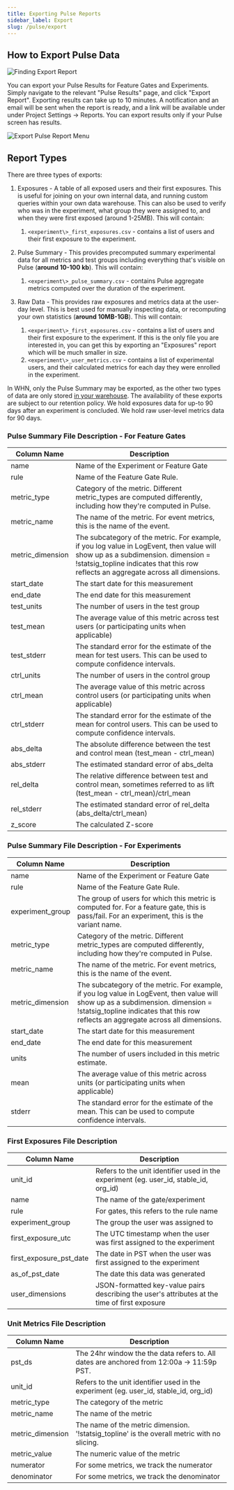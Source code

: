 ```yaml
---
title: Exporting Pulse Reports
sidebar_label: Export
slug: /pulse/export
---
```


## How to Export Pulse Data

![Finding Export Report](https://graphite-user-uploaded-assets-prod.s3.amazonaws.com/CbjKvuo40oMU45psWLvG/a2d68701-6828-47d2-8fde-b44a5cea4abb.png)

You can export your Pulse Results for Feature Gates and Experiments. Simply navigate to the relevant "Pulse Results" page, and click "Export Report". Exporting results can take up to 10 minutes. A notification and an email will be sent when the report is ready, and a link will be available under under Project Settings -> Reports. You can export results only if your Pulse screen has results.

![Export Pulse Report Menu](https://graphite-user-uploaded-assets-prod.s3.amazonaws.com/CbjKvuo40oMU45psWLvG/5af19e59-f2b7-492b-9dc2-9439e447dbcc.png)

## Report Types

There are three types of exports:

1. Exposures - A table of all exposed users and their first exposures. This is useful for joining on your own internal data, and running custom queries within your own data warehouse. This can also be used to verify who was in the experiment, what group they were assigned to, and when they were first exposed (around 1-25MB). This will contain:
   1. `<experiment\>_first_exposures.csv` - contains a list of users and their first exposure to the experiment.
2. Pulse Summary - This provides precomputed summary experimental data for all metrics and test groups including everything that's visible on Pulse (**around 10-100 kb**). This will contain:

   1. `<experiment\>_pulse_summary.csv` - contains Pulse aggregate metrics computed over the duration of the experiment.

3. Raw Data - This provides raw exposures and metrics data at the user-day level. This is best used for manually inspecting data, or recomputing your own statistics (**around 10MB-1GB**). This will contain:
   1. `<experiment\>_first_exposures.csv` - contains a list of users and their first exposure to the experiment. If this is the only file you are interested in, you can get this by exporting an "Exposures" report which will be much smaller in size.
   2. `<experiment\>_user_metrics.csv` - contains a list of experimental users, and their calculated metrics for each day they were enrolled in the experiment.

In WHN, only the Pulse Summary may be exported, as the other two types of data are only stored [in your warehouse](https://docs.statsig.com/statsig-warehouse-native/pipeline-overview/#artifacts-and-entity-relationships). The availability of these exports are subject to our retention policy. We hold exposures data for up-to 90 days after an experiment is concluded. We hold raw user-level metrics data for 90 days.

### Pulse Summary File Description - For Feature Gates

| Column Name      | Description                                                                                                                                                                                                            |
| ---------------- | ---------------------------------------------------------------------------------------------------------------------------------------------------------------------------------------------------------------------- |
| name             | Name of the Experiment or Feature Gate                                                                                                                                                                                 |
| rule             | Name of the Feature Gate Rule.                                                                                                                                                                                         |
| metric_type      | Category of the metric. Different metric_types are computed differently, including how they're computed in Pulse.                                                                                                      |
| metric_name      | The name of the metric. For event metrics, this is the name of the event.                                                                                                                                              |
| metric_dimension | The subcategory of the metric. For example, if you log value in LogEvent, then value will show up as a subdimension. dimension = !statsig_topline indicates that this row reflects an aggregate across all dimensions. |
| start_date       | The start date for this measurement                                                                                                                                                                                    |
| end_date         | The end date for this measurement                                                                                                                                                                                      |
| test_units       | The number of users in the test group                                                                                                                                                                                  |
| test_mean        | The average value of this metric across test users (or participating units when applicable)                                                                                                                            |
| test_stderr      | The standard error for the estimate of the mean for test users. This can be used to compute confidence intervals.                                                                                                      |
| ctrl_units       | The number of users in the control group                                                                                                                                                                               |
| ctrl_mean        | The average value of this metric across control users (or participating units when applicable)                                                                                                                         |
| ctrl_stderr      | The standard error for the estimate of the mean for control users. This can be used to compute confidence intervals.                                                                                                   |
| abs_delta        | The absolute difference between the test and control mean (test_mean - ctrl_mean)                                                                                                                                      |
| abs_stderr       | The estimated standard error of abs_delta                                                                                                                                                                              |
| rel_delta        | The relative difference between test and control mean, sometimes referred to as lift (test_mean - ctrl_mean)/ctrl_mean                                                                                                 |
| rel_stderr       | The estimated standard error of rel_delta (abs_delta/ctrl_mean)                                                                                                                                                        |
| z_score          | The calculated Z-score                                                                                                                                                                                                 |

### Pulse Summary File Description - For Experiments

| Column Name      | Description                                                                                                                                                                                                            |
| ---------------- | ---------------------------------------------------------------------------------------------------------------------------------------------------------------------------------------------------------------------- |
| name             | Name of the Experiment or Feature Gate                                                                                                                                                                                 |
| rule             | Name of the Feature Gate Rule.                                                                                                                                                                                         |
| experiment_group | The group of users for which this metric is computed for. For a feature gate, this is pass/fail. For an experiment, this is the variant name.                                                                          |
| metric_type      | Category of the metric. Different metric_types are computed differently, including how they're computed in Pulse.                                                                                                      |
| metric_name      | The name of the metric. For event metrics, this is the name of the event.                                                                                                                                              |
| metric_dimension | The subcategory of the metric. For example, if you log value in LogEvent, then value will show up as a subdimension. dimension = !statsig_topline indicates that this row reflects an aggregate across all dimensions. |
| start_date       | The start date for this measurement                                                                                                                                                                                    |
| end_date         | The end date for this measurement                                                                                                                                                                                      |
| units            | The number of users included in this metric estimate.                                                                                                                                                                  |
| mean             | The average value of this metric across units (or participating units when applicable)                                                                                                                                 |
| stderr           | The standard error for the estimate of the mean. This can be used to compute confidence intervals.                                                                                                                     |

### First Exposures File Description

| Column Name             | Description                                                                                   |
| ----------------------- | --------------------------------------------------------------------------------------------- |
| unit_id                 | Refers to the unit identifier used in the experiment (eg. user_id, stable_id, org_id)         |
| name                    | The name of the gate/experiment                                                               |
| rule                    | For gates, this refers to the rule name                                                       |
| experiment_group        | The group the user was assigned to                                                            |
| first_exposure_utc      | The UTC timestamp when the user was first assigned to the experiment                          |
| first_exposure_pst_date | The date in PST when the user was first assigned to the experiment                            |
| as_of_pst_date          | The date this data was generated                                                              |
| user_dimensions         | JSON-formatted key-value pairs describing the user's attributes at the time of first exposure |

### Unit Metrics File Description

| Column Name      | Description                                                                                 |
| ---------------- | ------------------------------------------------------------------------------------------- |
| pst_ds           | The 24hr window the the data refers to. All dates are anchored from 12:00a -> 11:59p PST.   |
| unit_id          | Refers to the unit identifier used in the experiment (eg. user_id, stable_id, org_id)       |
| metric_type      | The category of the metric                                                                  |
| metric_name      | The name of the metric                                                                      |
| metric_dimension | The name of the metric dimension. '!statsig_topline' is the overall metric with no slicing. |
| metric_value     | The numeric value of the metric                                                             |
| numerator        | For some metrics, we track the numerator                                                    |
| denominator      | For some metrics, we track the denominator                                                  |
